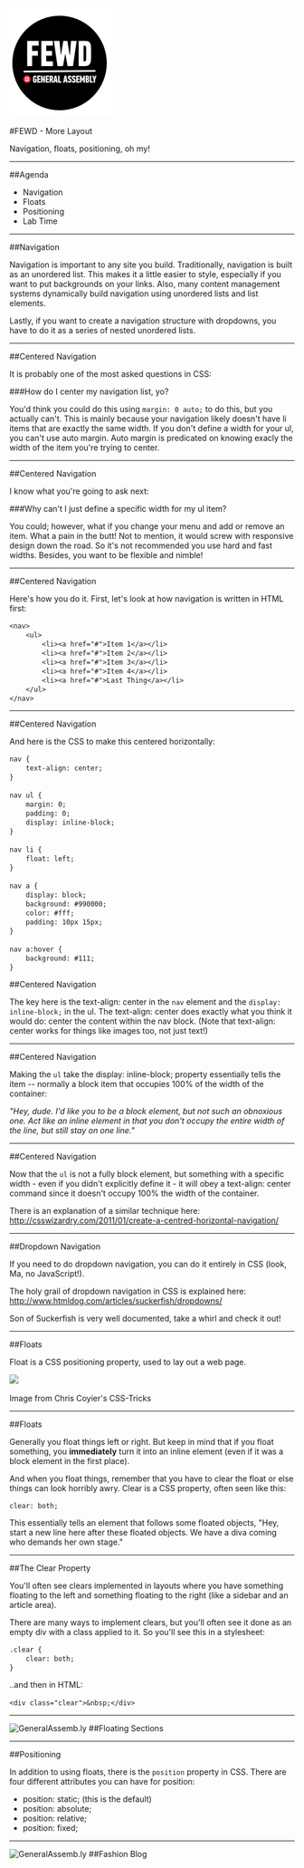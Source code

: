 ![GeneralAssemb.ly](../../img/icons/FEWD_Logo.png)

#FEWD - More Layout

Navigation, floats, positioning, oh my!

---


##Agenda

*	Navigation
*	Floats
*	Positioning
*	Lab Time

---

##Navigation

Navigation is important to any site you build. Traditionally, navigation is built as an unordered list. This makes it a little easier to style, especially if you want to put backgrounds on your links. Also, many content management systems dynamically build navigation using unordered lists and list elements.

Lastly, if you want to create a navigation structure with dropdowns, you have to do it as a series of nested unordered lists.

---

##Centered Navigation

It is probably one of the most asked questions in CSS:

###How do I center my navigation list, yo?


You'd think you could do this using ```margin: 0 auto;``` to do this, but you actually can't. This is mainly because your navigation likely doesn't have li items that are exactly the same width. If you don't define a width for your ul, you can't use auto margin. Auto margin is predicated on knowing exacly the width of the item you're trying to center.

---

##Centered Navigation

I know what you're going to ask next:

###Why can't I just define a specific width for my ul item?

You could; however, what if you change your menu and add or remove an item. What a pain in the butt! Not to mention, it would screw with responsive design down the road. So it's not recommended you use hard and fast widths. Besides, you want to be flexible and nimble!

---

##Centered Navigation

Here's how you do it. First, let's look at how navigation is written in HTML first:

```
<nav>
	<ul>
		<li><a href="#">Item 1</a></li>
		<li><a href="#">Item 2</a></li>
		<li><a href="#">Item 3</a></li>
		<li><a href="#">Item 4</a></li>
		<li><a href="#">Last Thing</a></li>
	</ul>
</nav>
```

---

##Centered Navigation

And here is the CSS to make this centered horizontally:

```
nav {
	text-align: center;
}

nav ul {
	margin: 0;
	padding: 0;
	display: inline-block;
}

nav li {
	float: left;
}

nav a {
	display: block;
	background: #990000;
	color: #fff;
	padding: 10px 15px;
}

nav a:hover {
	background: #111;
}
```

##Centered Navigation

The key here is the text-align: center in the ```nav``` element and the ```display: inline-block;``` in the ul. The text-align: center does exactly what you think it would do: center the content within the nav block. (Note that text-align: center works for things like images too, not just text!)

---

##Centered Navigation

Making the ```ul``` take the display: inline-block; property essentially tells the item -- normally a block item that occupies 100% of the width of the container:

*"Hey, dude. I'd like you to be a block element, but not such an obnoxious one. Act like an inline element in that you don't occupy the entire width of the line, but still stay on one line."*

---

##Centered Navigation

Now that the ```ul``` is not a fully block element, but something with a specific width - even if you didn't explicitly define it - it will obey a text-align: center command since it doesn't occupy 100% the width of the container.

There is an explanation of a similar technique here:
http://csswizardry.com/2011/01/create-a-centred-horizontal-navigation/

---

##Dropdown Navigation

If you need to do dropdown navigation, you can do it entirely in CSS (look, Ma, no JavaScript!).

The holy grail of dropdown navigation in CSS is explained here:
http://www.htmldog.com/articles/suckerfish/dropdowns/

Son of Suckerfish is very well documented, take a whirl and check it out!

---

##Floats

Float is a CSS positioning property, used to lay out a web page. 

![](http://css-tricks.com/wp-content/csstricks-uploads/web-layout.png)

<aside class="notes">
Image from Chris Coyier's CSS-Tricks
</aside>

---

##Floats 

Generally you float things left or right. But keep in mind that if you float something, you __immediately__ turn it into an inline element (even if it was a block element in the first place).

And when you float things, remember that you have to clear the float or else things can look horribly awry. Clear is a CSS property, often seen like this:

```
clear: both;
```

This essentially tells an element that follows some floated objects, "Hey, start a new line here after these floated objects. We have a diva coming who demands her own stage."

---

##The Clear Property

You'll often see clears implemented in layouts where you have something floating to the left and something floating to the right (like a sidebar and an article area).

There are many ways to implement clears, but you'll often see it done as an empty div with a class applied to it. So you'll see this in a stylesheet:

```
.clear {
    clear: both;
}
```

..and then in HTML:

```<div class="clear">&nbsp;</div>```

---

![GeneralAssemb.ly](../../img/icons/code_along.png)
##Floating Sections

---

##Positioning

In addition to using floats, there is the ```position``` property in CSS. There are four different attributes you can have for position:

* position: static; (this is the default)
* position: absolute;
* position: relative;
* position: fixed;

---


![GeneralAssemb.ly](../../img/icons/exercise_icon_md.png)
##Fashion Blog